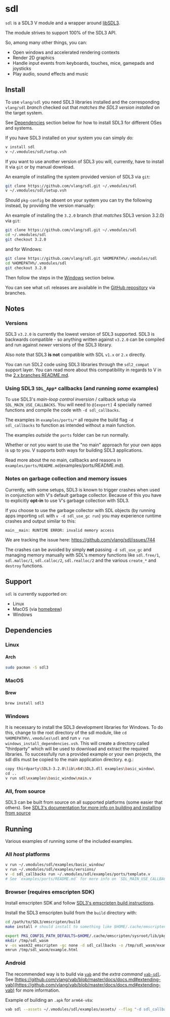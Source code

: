 # sdl

`sdl` is a SDL3 V module and a wrapper around [libSDL3](https://www.libsdl.org/).

The module strives to support 100% of the SDL3 API.

So, among many other things, you can:
- Open windows and accelerated rendering contexts
- Render 2D graphics
- Handle input events from keyboards, touches, mice, gamepads and joysticks
- Play audio, sound effects and music

## Install

To use `vlang/sdl` you need SDL3 libraries installed and the corresponding
`vlang/sdl` *branch* checked out that *matches the SDL3 version installed* on the target system.

See [Dependencies](#Dependencies) section below for how to install SDL3
for different OSes and systems.

If you have SDL3 installed on your system you can simply do:
```bash
v install sdl
v ~/.vmodules/sdl/setup.vsh
```

If you want to use another version of SDL3 you will, currently, have to install
it via `git` or by manual download.

An example of installing the system provided version of SDL3 via `git`:
```bash
git clone https://github.com/vlang/sdl.git ~/.vmodules/sdl
v ~/.vmodules/sdl/setup.vsh
```

Should `pkg-config` be absent on your system you can try the following instead,
by providing the version manually:

An example of installing the `3.2.0` branch (that *matches* SDL3 version 3.2.0) via `git`:
```bash
git clone https://github.com/vlang/sdl.git ~/.vmodules/sdl
cd ~/.vmodules/sdl
git checkout 3.2.0
```
and for Windows:
```bash
git clone https://github.com/vlang/sdl.git %HOMEPATH%/.vmodules/sdl
cd %HOMEPATH%/.vmodules/sdl
git checkout 3.2.0
```
Then follow the steps in the [Windows](#windows) section below.

You can see what `sdl` releases are available in the [GitHub repository](https://github.com/vlang/sdl/branches) via branches.

## Notes

### Versions

SDL3 `v3.2.0` is currently the lowest version of SDL3 supported.
SDL3 is backwards compatible - so anything written against `v3.2.0` can be compiled and run
against *newer* versions of the SDL3 library.

Also note that SDL3 **is not** compatible with SDL `v1.x` or `2.x` directly.

You can run SDL2 code using SDL3 libraries through the `sdl2_compat` support layer.
You can read more about this compatibility in regards to V in the
[2.x branches README.md](https://github.com/vlang/sdl/blob/2.30.0/README.md#version-notes).

### Using SDL3 `SDL_App*` callbacks (and running *some* examples)

To use SDL3's *main-loop control inversion* / callback setup via
`SDL_MAIN_USE_CALLBACKS`. You will need to `@[export]` 4 specially named
functions and compile the code with `-d sdl_callbacks`.

The examples in `examples/ports/*` all require the build flag
`-d sdl_callbacks` to function as intended without a main function.

The examples *outside* the `ports` folder can be run normally.

Whether or not you want to use the "no main" approach for your own apps
is up to you. V supports both ways for building SDL3 applications.

Read more about the no main, callbacks and reasons in `examples/ports/README.md`(examples/ports/README.md).

### Notes on garbage collection and memory issues

Currently, with some setups, SDL3 is known to trigger crashes when used in conjunction
with V's default garbage collector. Because of this you have to explicitly **opt-in**
to use V's garbage collection with SDL3.

If you choose to use the garbage collector with SDL objects
(by running apps importing `sdl` with `v -d sdl_use_gc run`)
you may experience runtime crashes and output similar to this:

```
main__main: RUNTIME ERROR: invalid memory access
```

We are tracking the issue here: https://github.com/vlang/sdl/issues/744

The crashes can be avoided by simply **not** passing `-d sdl_use_gc` and
managing memory manually with SDL's memory functions like `sdl.free/1`, `sdl.malloc/1`,
`sdl.calloc/2`, `sdl.realloc/2` and the various `create_*` and `destroy` functions.

## Support

`sdl` is currently supported on:
- Linux
- MacOS (via [homebrew](https://brew.sh/))
- Windows

## Dependencies

### Linux

#### Arch
```bash
sudo pacman -S sdl3
```

### MacOS

#### Brew
```bash
brew install sdl3
```

### Windows

It is necessary to install the SDL3 development libraries for Windows.
To do this, change to the root directory of the sdl module, like
`cd %HOMEPATH%\.vmodules\sdl`
and run
`v run windows_install_dependencies.vsh`.
This will create a directory called "thirdparty" which will be used to download and
extract the required libraries. To successfully run a provided example or your own projects,
the sdl dlls must be copied to the main application directory. e.g.:
```bash
copy thirdparty\SDL3-3.2.0\lib\x64\SDL3.dll examples\basic_window\
cd ..
v run sdl\examples\basic_window\main.v
```

### All, from source

SDL3 can be built from source on all supported platforms
(some easier that others). See [SDL3's documentation for more info
on building and installing from source](https://github.com/libsdl-org/SDL/blob/main/docs/README-cmake.md)

## Running

Various examples of running some of the included examples.

### All *host* platforms
```bash
v run ~/.vmodules/sdl/examples/basic_window/
v run ~/.vmodules/sdl/examples/versions/
v -d sdl_callbacks run ~/.vmodules/sdl/examples/ports/template.v
# See `examples/ports/README.md` for more info on `SDL_MAIN_USE_CALLBACKS`.
```

### Browser (requires emscripten SDK)

Install emscripten SDK and follow [SDL3's emscripten build instructions](https://wiki.libsdl.org/SDL3/README/emscripten).

Install the SDL3 emscripten build from the `build` directory with:
```bash
cd /path/to/SDL3/emscripten/build
make install # should install to something like $HOME/.cache/emscripten/sysroot/...
```

```bash
export PKG_CONFIG_PATH_DEFAULTS=$HOME/.cache/emscripten/sysroot/lib/pkgconfig/
mkdir /tmp/sdl_wasm
v -os wasm32_emscripten -gc none -d sdl_callbacks -o /tmp/sdl_wasm/example.html ~/.vmodules/sdl/examples/ports/renderer/05-rectangles/
emrun /tmp/sdl_wasm/example.html
```

### Android

The recommended way is to build via [`vab`](https://github.com/vlang/vab) and the *extra command* [`vab-sdl`](https://github.com/larpon/vab-sdl).
See [https://github.com/vlang/vab/blob/master/docs/docs.md#extending-vab](https://github.com/vlang/vab/blob/master/docs/docs.md#extending-vab)
for more information.

Example of building an `.apk` for `arm64-v8a`:

```bash
vab sdl --assets ~/.vmodules/sdl/examples/assets/ --flag "-d sdl_callbacks" --archs "arm64-v8a" ~/.vmodules/sdl/examples/ports/renderer/06-textures/
```
